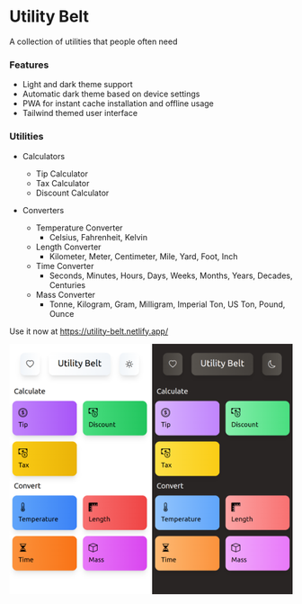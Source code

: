 # Utility Belt

A collection of utilities that people often need

### Features

- Light and dark theme support
- Automatic dark theme based on device settings
- PWA for instant cache installation and offline usage
- Tailwind themed user interface

### Utilities

- Calculators

  - Tip Calculator
  - Tax Calculator
  - Discount Calculator

- Converters

  - Temperature Converter
    - Celsius, Fahrenheit, Kelvin
  - Length Converter
    - Kilometer, Meter, Centimeter, Mile, Yard, Foot, Inch
  - Time Converter
    - Seconds, Minutes, Hours, Days, Weeks, Months, Years, Decades, Centuries
  - Mass Converter
    - Tonne, Kilogram, Gram, Milligram, Imperial Ton, US Ton, Pound, Ounce

Use it now at https://utility-belt.netlify.app/

<img src=".gh/ub_home_light.png" width=250 /> <img src=".gh/ub_home_dark.png" width=250 />
